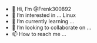 - 👋 Hi, I’m @Frenk300892
- 👀 I’m interested in ... Linux
- 🌱 I’m currently learning ...
- 💞️ I’m looking to collaborate on ...
- 📫 How to reach me ...

<!---
Frenk300892/Frenk300892 is a ✨ special ✨ repository because its `README.md` (this file) appears on your GitHub profile.
You can click the Preview link to take a look at your changes.
--->
